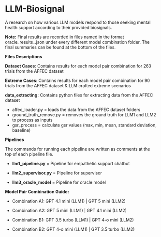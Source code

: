# LLM-Biosignal
A research on how various LLM models respond to those seeking mental health support according to their provided biosignals. 

**Note:**
Final results are recorded in files named in the format oracle_results_.json under every different model combination folder. The final summaries can be found at the bottom of the files. 

**Files Descriptions**


**Dataset Cases**: Contains results for each model pair combination for 263 trials from the AFFEC dataset


**Extreme Cases**: Contains results for each model pair combination for 90 trials from the AFFEC dataset & LLM crafted extreme scenarios 


**data_extracting:** Contains python files for extracting data from the AFFEC dataset
- affec_loader.py = loads the data from the AFFEC dataset folders
- ground_truth_remove.py = removes the ground truth for LLM1 and LLM2 to process as inputs
- gsr_process = calculate gsr values (max, min, mean, standard deviation, baseline)


**Pipelines**

The commands for running each pipeline are written as comments at the top of each pipeline file.

- **llm1_pipeline.py** = Pipeline for empathetic support chatbot


- **llm2_supervisor.py** = Pipeline for supervisor


- **llm3_oracle_model** = Pipeline for oracle model



**Model Pair Combination Guide:**
  - Combination A1: GPT 4.1 mini (LLM1) | GPT 5 mini (LLM2)

  - Combination A2: GPT 5 mini (LLM1) | GPT 4.1 mini (LLM2)
   
  - Combination B1: GPT 3.5 turbo (LLM1) | GPT 4-o mini (LLM2)  

  - Combination B2: GPT 4-o mini (LLM1) | GPT 3.5 turbo (LLM2) 
